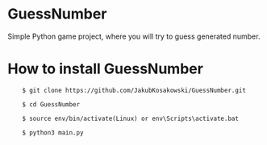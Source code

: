 # GuessNumber

Simple Python game project, where you will try to guess generated number.

# How to install GuessNumber
```commandline
    $ git clone https://github.com/JakubKosakowski/GuessNumber.git
    
    $ cd GuessNumber
    
    $ source env/bin/activate(Linux) or env\Scripts\activate.bat
    
    $ python3 main.py
```